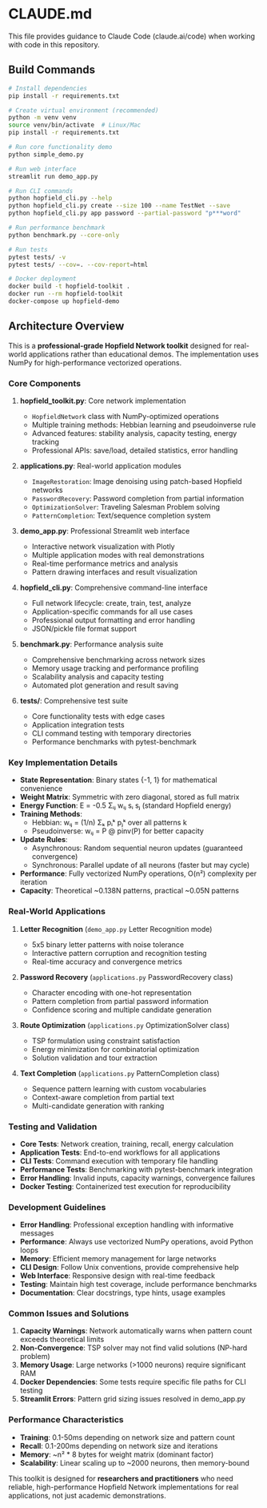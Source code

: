 # CLAUDE.md

This file provides guidance to Claude Code (claude.ai/code) when working with code in this repository.

## Build Commands

```bash
# Install dependencies
pip install -r requirements.txt

# Create virtual environment (recommended)
python -m venv venv
source venv/bin/activate  # Linux/Mac
pip install -r requirements.txt

# Run core functionality demo
python simple_demo.py

# Run web interface
streamlit run demo_app.py

# Run CLI commands
python hopfield_cli.py --help
python hopfield_cli.py create --size 100 --name TestNet --save
python hopfield_cli.py app password --partial-password "p***word"

# Run performance benchmark
python benchmark.py --core-only

# Run tests
pytest tests/ -v
pytest tests/ --cov=. --cov-report=html

# Docker deployment
docker build -t hopfield-toolkit .
docker run --rm hopfield-toolkit
docker-compose up hopfield-demo
```

## Architecture Overview

This is a **professional-grade Hopfield Network toolkit** designed for real-world applications rather than educational demos. The implementation uses NumPy for high-performance vectorized operations.

### Core Components

1. **hopfield_toolkit.py**: Core network implementation
   - `HopfieldNetwork` class with NumPy-optimized operations
   - Multiple training methods: Hebbian learning and pseudoinverse rule
   - Advanced features: stability analysis, capacity testing, energy tracking
   - Professional APIs: save/load, detailed statistics, error handling

2. **applications.py**: Real-world application modules
   - `ImageRestoration`: Image denoising using patch-based Hopfield networks
   - `PasswordRecovery`: Password completion from partial information
   - `OptimizationSolver`: Traveling Salesman Problem solving
   - `PatternCompletion`: Text/sequence completion system

3. **demo_app.py**: Professional Streamlit web interface
   - Interactive network visualization with Plotly
   - Multiple application modes with real demonstrations
   - Real-time performance metrics and analysis
   - Pattern drawing interfaces and result visualization

4. **hopfield_cli.py**: Comprehensive command-line interface
   - Full network lifecycle: create, train, test, analyze
   - Application-specific commands for all use cases
   - Professional output formatting and error handling
   - JSON/pickle file format support

5. **benchmark.py**: Performance analysis suite
   - Comprehensive benchmarking across network sizes
   - Memory usage tracking and performance profiling
   - Scalability analysis and capacity testing
   - Automated plot generation and result saving

6. **tests/**: Comprehensive test suite
   - Core functionality tests with edge cases
   - Application integration tests
   - CLI command testing with temporary directories
   - Performance benchmarks with pytest-benchmark

### Key Implementation Details

- **State Representation**: Binary states {-1, 1} for mathematical convenience
- **Weight Matrix**: Symmetric with zero diagonal, stored as full matrix
- **Energy Function**: E = -0.5 Σᵢⱼ wᵢⱼ sᵢ sⱼ (standard Hopfield energy)
- **Training Methods**:
  - Hebbian: wᵢⱼ = (1/n) Σₖ pᵢᵏ pⱼᵏ over all patterns k
  - Pseudoinverse: wᵢⱼ = P @ pinv(P) for better capacity
- **Update Rules**: 
  - Asynchronous: Random sequential neuron updates (guaranteed convergence)
  - Synchronous: Parallel update of all neurons (faster but may cycle)
- **Performance**: Fully vectorized NumPy operations, O(n²) complexity per iteration
- **Capacity**: Theoretical ~0.138N patterns, practical ~0.05N patterns

### Real-World Applications

1. **Letter Recognition** (`demo_app.py` Letter Recognition mode)
   - 5x5 binary letter patterns with noise tolerance
   - Interactive pattern corruption and recognition testing
   - Real-time accuracy and convergence metrics

2. **Password Recovery** (`applications.py` PasswordRecovery class)
   - Character encoding with one-hot representation
   - Pattern completion from partial password information
   - Confidence scoring and multiple candidate generation

3. **Route Optimization** (`applications.py` OptimizationSolver class)
   - TSP formulation using constraint satisfaction
   - Energy minimization for combinatorial optimization
   - Solution validation and tour extraction

4. **Text Completion** (`applications.py` PatternCompletion class)
   - Sequence pattern learning with custom vocabularies
   - Context-aware completion from partial text
   - Multi-candidate generation with ranking

### Testing and Validation

- **Core Tests**: Network creation, training, recall, energy calculation
- **Application Tests**: End-to-end workflows for all applications
- **CLI Tests**: Command execution with temporary file handling
- **Performance Tests**: Benchmarking with pytest-benchmark integration
- **Error Handling**: Invalid inputs, capacity warnings, convergence failures
- **Docker Testing**: Containerized test execution for reproducibility

### Development Guidelines

- **Error Handling**: Professional exception handling with informative messages
- **Performance**: Always use vectorized NumPy operations, avoid Python loops
- **Memory**: Efficient memory management for large networks
- **CLI Design**: Follow Unix conventions, provide comprehensive help
- **Web Interface**: Responsive design with real-time feedback
- **Testing**: Maintain high test coverage, include performance benchmarks
- **Documentation**: Clear docstrings, type hints, usage examples

### Common Issues and Solutions

1. **Capacity Warnings**: Network automatically warns when pattern count exceeds theoretical limits
2. **Non-Convergence**: TSP solver may not find valid solutions (NP-hard problem)
3. **Memory Usage**: Large networks (>1000 neurons) require significant RAM
4. **Docker Dependencies**: Some tests require specific file paths for CLI testing
5. **Streamlit Errors**: Pattern grid sizing issues resolved in demo_app.py

### Performance Characteristics

- **Training**: 0.1-50ms depending on network size and pattern count
- **Recall**: 0.1-200ms depending on network size and iterations
- **Memory**: ~n² * 8 bytes for weight matrix (dominant factor)
- **Scalability**: Linear scaling up to ~2000 neurons, then memory-bound

This toolkit is designed for **researchers and practitioners** who need reliable, high-performance Hopfield Network implementations for real applications, not just academic demonstrations.